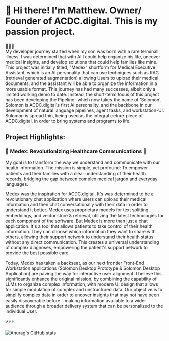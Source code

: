 # 💾 Hi there! I'm Matthew. Owner/ Founder of ACDC.digital. This is my passion project. 


👋👋👋   
My developer journey started when my son was born with a rare terminall illness. I was determined that with AI I could help organize his life, uncover medical insights, and develop solutions that could help families like mine. This project was initially titled, "Medex" shortform for Medical Executive Assistant, which is an AI personality that can use techniques such as RAG (retrieval generated augmentation) allowing Users to upload their medical documents, and the assistant will be able to organize the information in a more usable format. This journey has had many successes, albeit only a limited working demo to date. Instead, the short-term focus of this project has been developing the Pipeline- which now takes the name of 'Solomon'. Solomon is ACDC.digital's first AI personality, and the backbone in our development of natural language pipelines, agent tasks, and workstation-UI. Solomon is spread thin, being used as the integral cetnre-piece of ACDC.digital, in order to bring systems and programs to life. 

<h2>Project Highlights:</h2>
<h3>🩻 Medex: Revolutionizing Healthcare Communications 🩻</h3>

My goal is to transform the way we understand and communicate with our health information. The mission is simple, yet profound: To empower patients and their families with a clear understanding of their health records, bridging the gap between complex medical jargon and everyday languages.

Medex was the inspiration for ACDC.digital. It's was determined to be a revolutionary chat application where users can upload their medical information and then chat conversationally with their data in order to understand it better. Medex uses proprietary models for text splitting, embeddings, and vector store & retrieval, utilizing the latest technologies for each component of the software. But Medex is more than just a chat application. It's a tool that allows patients to take control of their health information. They can choose which information they want to share with others, allowing their support network to understand their health status without any direct communication. This creates a universal understanding of complex diagnoses, empowering the patient's support network to provide the best possible care. 

Today, Medex has taken a backseat, as our next frontier Front-End Workstation applications (Solomon Desktop Prototype & Solomon Desktop Application) are paving the way for interactive user alignment. I believe this significantly enhance the original mission, by combining the capability of LLMs to organize complex information, with modern UI design that allows for simple modulation of complex and unstructured data. Our objective is to simplify complex data in order to uncover insights that may not have been easily discoverable before - making information available to a wider audience through a broader delivery system that can be personalized to the individual User. 

⚡⚡⚡

![Anurag's GitHub stats](https://github-readme-stats.vercel.app/api?username=acdc-digital&show_icons=true)
